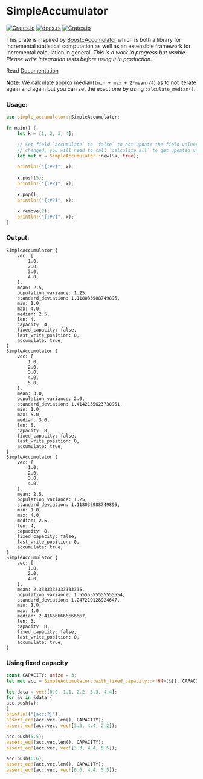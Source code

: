 #  SimpleAccumulator

[![Crates.io](https://img.shields.io/crates/v/simple_accumulator)](https://crates.io/crates/simple_accumulator)
[![docs.rs](https://img.shields.io/docsrs/simple_accumulator)](https://docs.rs/simple_accumulator/latest/simple_accumulator/struct.SimpleAccumulator.html)
[![Crates.io](https://img.shields.io/crates/d/simple_accumulator)](https://docs.rs/simple_accumulator/latest/simple_accumulator/struct.SimpleAccumulator.html)

This crate is inspired by [Boost::Accumulator]( https://www.boost.org/doc/libs/1_84_0/doc/html/accumulators.html)
which is both a library for incremental statistical computation as well as an extensible framework for incremental calculation in general. 
_This is a work in progress but usable. Please write integration tests before using it in production._ 

Read [Documentation](https://docs.rs/simple_accumulator/latest/simple_accumulator/struct.SimpleAccumulator.html)

**Note:** We calculate approx median(`(min + max + 2*mean)/4`) as to not iterate again and again but you can set the exact one by using 
`calculate_median()`.

### Usage: 

```rust
use simple_accumulator::SimpleAccumulator;

fn main() {
    let k = [1, 2, 3, 4];

    // Set field `accumulate` to `false` to not update the field values when
    // changed, you will need to call `calculate_all` to get updated values.
    let mut x = SimpleAccumulator::new(&k, true);

    println!("{:#?}", x);
    
    x.push(5);
    println!("{:#?}", x);

    x.pop();
    println!("{:#?}", x);

    x.remove(2);
    println!("{:#?}", x);
}
```

### Output:

```shell
SimpleAccumulator {
    vec: [
        1.0,
        2.0,
        3.0,
        4.0,
    ],
    mean: 2.5,
    population_variance: 1.25,
    standard_deviation: 1.118033988749895,
    min: 1.0,
    max: 4.0,
    median: 2.5,
    len: 4,
    capacity: 4,
    fixed_capacity: false,
    last_write_position: 0,
    accumulate: true,
}
SimpleAccumulator {
    vec: [
        1.0,
        2.0,
        3.0,
        4.0,
        5.0,
    ],
    mean: 3.0,
    population_variance: 2.0,
    standard_deviation: 1.4142135623730951,
    min: 1.0,
    max: 5.0,
    median: 3.0,
    len: 5,
    capacity: 8,
    fixed_capacity: false,
    last_write_position: 0,
    accumulate: true,
}
SimpleAccumulator {
    vec: [
        1.0,
        2.0,
        3.0,
        4.0,
    ],
    mean: 2.5,
    population_variance: 1.25,
    standard_deviation: 1.118033988749895,
    min: 1.0,
    max: 4.0,
    median: 2.5,
    len: 4,
    capacity: 8,
    fixed_capacity: false,
    last_write_position: 0,
    accumulate: true,
}
SimpleAccumulator {
    vec: [
        1.0,
        2.0,
        4.0,
    ],
    mean: 2.3333333333333335,
    population_variance: 1.5555555555555554,
    standard_deviation: 1.247219128924647,
    min: 1.0,
    max: 4.0,
    median: 2.416666666666667,
    len: 3,
    capacity: 8,
    fixed_capacity: false,
    last_write_position: 0,
    accumulate: true,
}
```

### Using fixed capacity

```rust
const CAPACITY: usize = 3;
let mut acc = SimpleAccumulator::with_fixed_capacity::<f64>(&[], CAPACITY, true);

let data = vec![0.0, 1.1, 2.2, 3.3, 4.4];
for &v in &data {
acc.push(v);
}
println!("{acc:?}");
assert_eq!(acc.vec.len(), CAPACITY);
assert_eq!(acc.vec, vec![3.3, 4.4, 2.2]);

acc.push(5.5);
assert_eq!(acc.vec.len(), CAPACITY);
assert_eq!(acc.vec, vec![3.3, 4.4, 5.5]);

acc.push(6.6);
assert_eq!(acc.vec.len(), CAPACITY);
assert_eq!(acc.vec, vec![6.6, 4.4, 5.5]);
```
